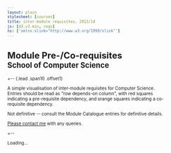 ```yaml
---
layout: plain
stylesheet: [courses]
title: inter-module requisites, 2013/14
js: [d3.v3.min, reqs]
ns: ['xmlns:xlink="http://www.w3.org/1999/xlink"']
---
```


# Module Pre-/Co-requisites<br /><small>School of Computer Science</small>

+-- {.lead .span10 .offset1}

A simple visualisation of inter-module requisites for Computer Science. Entries should be read as "row depends-on column", with red squares indicating a pre-requisite dependency, and orange squares indicating a co-requisite dependency.

Not definitive -- consult the Module Catalogue entries for definitive details.

[Please contact me](mailto:richard.mortier@nottingham.ac.uk) with any queries.

=--

<style>

.node {
  font: 6px sans-serif;
}

.link {
  stroke: steelblue;
  stroke-opacity: .4;
  fill: none;
}

.background {
  fill: #eee;
}

line {
  stroke: #fff;
}

text.active {
  font-weight: bold;
}

text.inactive {
  fill: #BBB;
}

body {
  font-size: 10px;
}

</style>


<div id="reqs">
  <p>Loading...</p>
</div>

<script type="text/javascript">
  $(window).load(function () {
    window.reqs.matrix("#reqs");
  });
</script>
